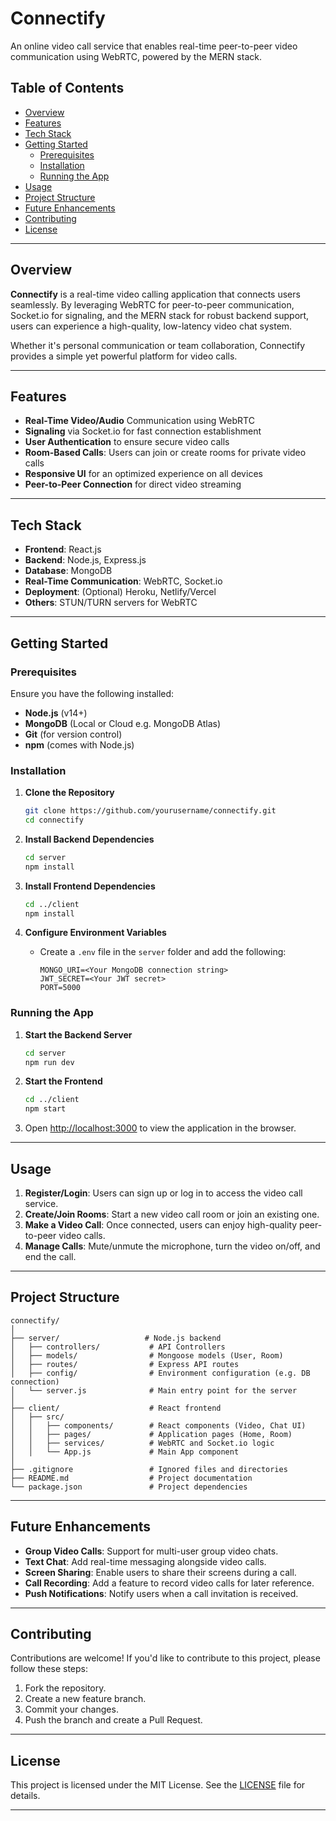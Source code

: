 # **Connectify**  
An online video call service that enables real-time peer-to-peer video communication using WebRTC, powered by the MERN stack.

## **Table of Contents**
- [Overview](#overview)
- [Features](#features)
- [Tech Stack](#tech-stack)
- [Getting Started](#getting-started)
  - [Prerequisites](#prerequisites)
  - [Installation](#installation)
  - [Running the App](#running-the-app)
- [Usage](#usage)
- [Project Structure](#project-structure)
- [Future Enhancements](#future-enhancements)
- [Contributing](#contributing)
- [License](#license)

---

## **Overview**
**Connectify** is a real-time video calling application that connects users seamlessly. By leveraging WebRTC for peer-to-peer communication, Socket.io for signaling, and the MERN stack for robust backend support, users can experience a high-quality, low-latency video chat system.

Whether it's personal communication or team collaboration, Connectify provides a simple yet powerful platform for video calls.

---

## **Features**
- **Real-Time Video/Audio** Communication using WebRTC
- **Signaling** via Socket.io for fast connection establishment
- **User Authentication** to ensure secure video calls
- **Room-Based Calls**: Users can join or create rooms for private video calls
- **Responsive UI** for an optimized experience on all devices
- **Peer-to-Peer Connection** for direct video streaming

---

## **Tech Stack**
- **Frontend**: React.js
- **Backend**: Node.js, Express.js
- **Database**: MongoDB
- **Real-Time Communication**: WebRTC, Socket.io
- **Deployment**: (Optional) Heroku, Netlify/Vercel
- **Others**: STUN/TURN servers for WebRTC

---

## **Getting Started**

### **Prerequisites**
Ensure you have the following installed:
- **Node.js** (v14+)
- **MongoDB** (Local or Cloud e.g. MongoDB Atlas)
- **Git** (for version control)
- **npm** (comes with Node.js)

### **Installation**

1. **Clone the Repository**
   ```bash
   git clone https://github.com/yourusername/connectify.git
   cd connectify
   ```

2. **Install Backend Dependencies**
   ```bash
   cd server
   npm install
   ```

3. **Install Frontend Dependencies**
   ```bash
   cd ../client
   npm install
   ```

4. **Configure Environment Variables**
   - Create a `.env` file in the `server` folder and add the following:
     ```
     MONGO_URI=<Your MongoDB connection string>
     JWT_SECRET=<Your JWT secret>
     PORT=5000
     ```

### **Running the App**

1. **Start the Backend Server**
   ```bash
   cd server
   npm run dev
   ```

2. **Start the Frontend**
   ```bash
   cd ../client
   npm start
   ```

3. Open [http://localhost:3000](http://localhost:3000) to view the application in the browser.

---

## **Usage**
1. **Register/Login**: Users can sign up or log in to access the video call service.
2. **Create/Join Rooms**: Start a new video call room or join an existing one.
3. **Make a Video Call**: Once connected, users can enjoy high-quality peer-to-peer video calls.
4. **Manage Calls**: Mute/unmute the microphone, turn the video on/off, and end the call.

---

## **Project Structure**

```
connectify/
│
├── server/                   # Node.js backend
│   ├── controllers/           # API Controllers
│   ├── models/                # Mongoose models (User, Room)
│   ├── routes/                # Express API routes
│   ├── config/                # Environment configuration (e.g. DB connection)
│   └── server.js              # Main entry point for the server
│
├── client/                    # React frontend
│   ├── src/
│   │   ├── components/        # React components (Video, Chat UI)
│   │   ├── pages/             # Application pages (Home, Room)
│   │   ├── services/          # WebRTC and Socket.io logic
│   │   └── App.js             # Main App component
│
├── .gitignore                 # Ignored files and directories
├── README.md                  # Project documentation
└── package.json               # Project dependencies
```

---

## **Future Enhancements**
- **Group Video Calls**: Support for multi-user group video chats.
- **Text Chat**: Add real-time messaging alongside video calls.
- **Screen Sharing**: Enable users to share their screens during a call.
- **Call Recording**: Add a feature to record video calls for later reference.
- **Push Notifications**: Notify users when a call invitation is received.

---

## **Contributing**
Contributions are welcome! If you'd like to contribute to this project, please follow these steps:
1. Fork the repository.
2. Create a new feature branch.
3. Commit your changes.
4. Push the branch and create a Pull Request.

---

## **License**
This project is licensed under the MIT License. See the [LICENSE](LICENSE) file for details.

---